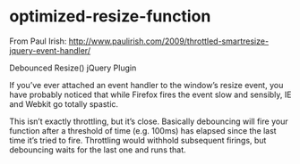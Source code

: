 optimized-resize-function
=========================

From Paul Irish: http://www.paulirish.com/2009/throttled-smartresize-jquery-event-handler/


Debounced Resize() jQuery Plugin

If you’ve ever attached an event handler to the window’s resize event, you have probably noticed that while Firefox fires the event slow and sensibly, IE and Webkit go totally spastic.

This isn’t exactly throttling, but it’s close. Basically debouncing will fire your function after a threshold of time (e.g. 100ms) has elapsed since the last time it’s tried to fire. Throttling would withhold subsequent firings, but debouncing waits for the last one and runs that.
